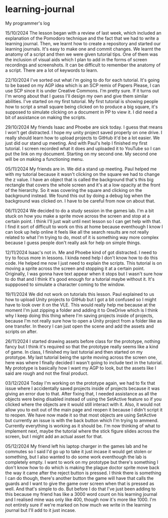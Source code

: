 # learning-journal
My programmer's log

15/10/2024
The lesson began with a review of last week, which included an explanation of the Pomodoro technique and the fact that we had to write a learning journal. Then, we learnt how to create a repository and started our learning journals. It's easy to make one and commit changes. We learnt the anatomy of a script and then we were given tutorial tips. One of them was the inclusion of visual aids which I plan to add in the forms of screen recordings and screenshots. It can be difficult to remember the anatomy of a script. There are a lot of keywords to learn.

22/10/2024
I've sorted out what i'm going to do for each tutorial. It's going to be based on my AGP idea which is an SCP remix of Papers Please, I can use SCP since it is under Creative Commons. I'm pretty sure. If it turns out I'm wrong about that I guess I'll design my own and give them similar abilities. I've started on my first tutorial. My first tutorial is showing people how to script a small square being clicked on to produce a big square, it's supposed to simulate clicking on a document in PP to view it. I did need a bit of assistance on making the scripts.

29/10/2024
My friends Isaac and Phoebe are sick today. I guess that means I won't get distracted. I hope my unity project saved properly on one drive. I really should learn how to upload projects to GitHub it'd be a lot easier. We just did our stand up meeting. And with Paul's help I finished my first tutorial. I screen recorded what it does and uploaded it to YouTube so I can put the link on my document. Starting on my second one. My second one will be on making a functioning menu.

05/11/2024
My friends are in. We did a stand up meeting. Paul helped me with my tutorial because it wasn't clicking on the square we had to change the z value. I have an object that is called the background that's this big rectangle that covers the whole screen and it's at a low opacity at the front of the hierarchy. So it was covering the square and clicking on the background instead. We found this out by doing a debug log when the background was clicked on. I have to be careful from now on about that.

06/11/2024
We decided to do a study session in the games lab. I'm a bit stuck on how you make a sprite move across the screen and stop at a certain point. I think I'll just wait until next lesson so I can get help with that. I find it sort of difficult to work on this at home because eventhough I know I can look up help online it feels like all the search results are not really related to what I'm trying to do, most of it is something way more complex because I guess people don't really ask for help on simple things.

12/11/2024
Isaac's not in. Me and Phoebe kind of got distracted. I need to try to focus more in lessons. I kinda need help I don't know how to do this code. He helped me now I just need to explain the scripts. This tutorial is on moving a sprite across the screen and stopping it at a certain point. Originally, I was gonna have text appear when it stops but I wasn't sure how to do that and I think it's good enough for a tutorial maybe without it. It's suppposed to simulate a character coming to the window.

19/11/2024
We did not work on tutorials this lesson. Paul explained to us how to upload Unity projects to GitHub but I got a bit confused so I might have to look over it on the VLE. This would really help me because at the moment I'm just zipping a folder and adding it to OneDrive which is I think why I keep doing this thing where I'm saving projects inside of projects, because I'm not really sure how to open a Unity project from a folder like as one transfer. In theory I can just open the scene and add the assets and scripts on after.

26/11/2024
I started drawing assets before class for the prototype, nothing fancy but I think it's required so that the prototype really seems like a kind of game. In class, I finished my last tutorial and then started on my prototype. My last tutorial being the sprite moving across the screen one, here was where I finally decided I wasn't going to include text in the tutorial. My prototype is basically how I want my AGP to look, but the assets like I said are rough and not the final product.

03/12/2024
Today I'm working on the prototype again, we had to fix that issue where I accidentally saved projects inside of projects because it was giving an error due to that. After fixing that, I needed assistance as all the objects were being disabled instead of using the SetActive feature so if you clicked where the objects are it would still interact with it. Also, it would not allow you to exit out of the main page and reopen it because I didn't script it to reopen. We have now made it so that most objects are using SetActive but currently an issue is with the back button which I'm trying to ammend. Currently everything is working as it should be. I'm now thinking of what to implement next, maybe the tutorial where the stick figure slides across the screen, but I might add an actual asset for that.

05/12/2024
My friend left his laptop charger in the games lab and he commutes so I said I'd go up to take it just incase it would get stolen or something, but I also wanted to do some work eventhough the lab is completely empty. I want to work on my prototype but there's something I don't know how to do which is making the plague doctor sprite move back the way it came after the reject button is pressed. I think there is something I can do though, there's another button the game will have that calls the guards and I want to give the game over screen when that is pressed as well. And that's simple to do. But before I do that I've just been adding to this because my friend has like a 3000 word count on his learning journal and I realised mine was only like 400, though now it's more like 1000. I'm not entirely sure if we're marked on how much we write in the learning journal but I'll add to it just incase. 

